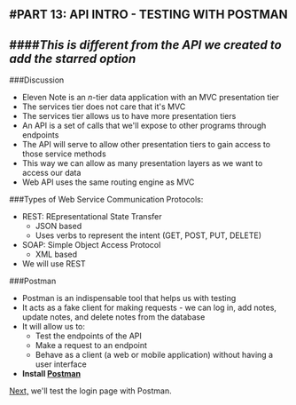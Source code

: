 #PART 13: API INTRO - TESTING WITH POSTMAN
---
####*This is different from the API we created to add the starred option*
---
###Discussion
* Eleven Note is an *n*-tier data application with an MVC presentation tier
* The services tier does not care that it's MVC
* The services tier allows us to have more presentation tiers
* An API is a set of calls that we'll expose to other programs through endpoints
* The API will serve to allow other presentation tiers to gain access to those service methods
* This way we can allow as many presentation layers as we want to access our data
* Web API uses the same routing engine as MVC

###Types of Web Service Communication Protocols:
* REST: REpresentational State Transfer
  * JSON based
  * Uses verbs to represent the intent (GET, POST, PUT, DELETE)
* SOAP: Simple Object Access Protocol
  * XML based
* We will use REST 

###Postman
* Postman is an indispensable tool that helps us with testing
* It acts as a fake client for making requests - we can log in, add notes, update notes, and delete notes from the database
* It will allow us to:
  * Test the endpoints of the API
  * Make a request to an endpoint
  * Behave as a client (a web or mobile application) without having a user interface
* **Install [Postman](https://www.getpostman.com/)**

[Next,](13.1-TestLogin.md) we'll test the login page with Postman.

